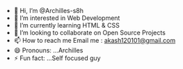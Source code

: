 - 👋 Hi, I’m @Archilles-s8h
- 👀 I’m interested in Web Development
- 🌱 I’m currently learning HTML & CSS
- 💞️ I’m looking to collaborate on Open Source Projects
- 📫 How to reach me Email me : akash120101@gmail.com
- 😄 Pronouns: ...Archilles
- ⚡ Fun fact: ...Self focused guy

<!---
Archilles-s8h/Archilles-s8h is a ✨ special ✨ repository because its `README.md` (this file) appears on your GitHub profile.
You can click the Preview link to take a look at your changes.
--->
